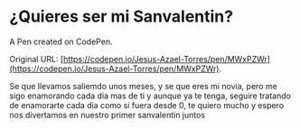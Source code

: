 # ¿Quieres ser mi Sanvalentin?

A Pen created on CodePen.

Original URL: [https://codepen.io/Jesus-Azael-Torres/pen/MWxPZWr](https://codepen.io/Jesus-Azael-Torres/pen/MWxPZWr).

Se que llevamos saliemdo unos meses, y se que eres mi novia, pero me sigo enamorando cada dia mas de ti y aunque ya te tenga, seguire tratando de enamorarte cada dia como si fuera desde 0, te quiero mucho y espero nos divertamos en nuestro primer sanvalentin juntos 